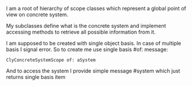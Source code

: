 I am a root of hierarchy of scope classes which represent a global point of view on concrete system.

My subclasses define what is the concrete system and implement accessing methods to retrieve all possible information from it.

I am supposed to be created with single object basis. In case of multiple basis I signal error.
So to create me use single basis #of: message: 

	ClyConcreteSystemScope of: aSystem

And to access the system I provide simple message #system which just returns single basis item